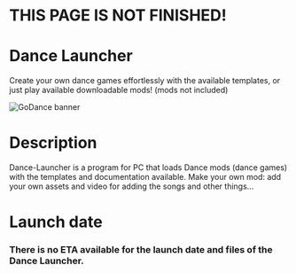 # THIS PAGE IS NOT FINISHED!

# Dance Launcher
Create your own dance games effortlessly with the available templates, or just play available downloadable mods! (mods not included)

![GoDance banner]([https://raw.githubusercontent.com/WiiUGamerJ/GoDance/main/GoDance%20banner%20short.png](https://github.com/WiiUGamerJ/Dance-Launcher/blob/main/Dance%20Launcher%20banner%20short.png?raw=true))
# Description
Dance-Launcher is a program for PC that loads Dance mods (dance games) with the templates and documentation available. Make your own mod: add your own assets and video for adding the songs and other things...

# Launch date
### There is no ETA available for the launch date and files of the Dance Launcher.
